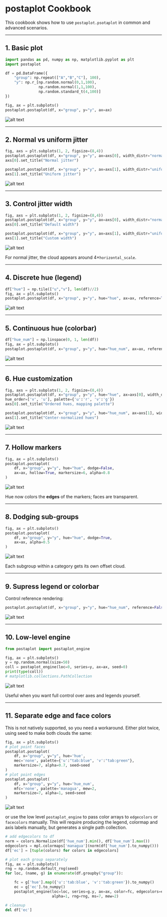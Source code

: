 # postaplot Cookbook

This cookbook shows how to use `postaplot.psotaplot` in common and advanced scenarios.

---

## 1. Basic plot

```python
import pandas as pd, numpy as np, matplotlib.pyplot as plt
import postaplot

df = pd.DataFrame({
    "group": np.repeat(["A","B","C"], 100),
    "y": np.r_[np.random.normal(0,1,100),
               np.random.normal(1,1,100),
               np.random.standard_t(4,100)]
})

fig, ax = plt.subplots()
postaplot.postaplot(df, x="group", y="y", ax=ax)
```

![alt text](figures/basic_example.png)

---

## 2. Normal vs uniform jitter

```python
fig, axs = plt.subplots(1, 2, figsize=(8,4))
postaplot.postaplot(df, x="group", y="y", ax=axs[0], width_distr="normal", seed=1)
axs[0].set_title("Normal jitter")

postaplot.postaplot(df, x="group", y="y", ax=axs[1], width_distr="uniform", seed=1)
axs[1].set_title("Uniform jitter")
```

![alt text](figures/jitter_normal_uniform.png)

---

## 3. Control jitter width

```python
fig, axs = plt.subplots(1, 2, figsize=(8,4))
postaplot.postaplot(df, x="group", y="y", ax=axs[0], width_distr="normal", seed=1)
axs[0].set_title("Default width")

postaplot.postaplot(df, x="group", y="y", ax=axs[1], width_distr="uniform", seed=1, horizontal_scale=0.05)
axs[1].set_title("Custom width")
```

![alt text](figures/jitter_width.png)

For normal jitter, the cloud appears around 4×`horizontal_scale`.

---

## 4. Discrete hue (legend)

```python
df["hue"] = np.tile(["u","v"], len(df)//2)
fig, ax = plt.subplots()
postaplot.postaplot(df, x="group", y="y", hue="hue", ax=ax, reference=True)
```

![alt text](figures/discrete_hue.png)

---

## 5. Continuous hue (colorbar)

```python
df["hue_num"] = np.linspace(0, 1, len(df))
fig, ax = plt.subplots()
postaplot.postaplot(df, x="group", y="y", hue="hue_num", ax=ax, reference="auto")
```

![alt text](figures/continuous_hue.png)

---

## 6. Hue customization

```python
fig, axs = plt.subplots(1, 2, figsize=(8,4))
postaplot.postaplot(df, x="group", y="y", hue="hue", ax=axs[0], width_distr="normal", seed=1,
hue_order=['v', 'u'], palette={'u':'r', 'v':'g'})
axs[0].set_title("Ordered hues, mapping palette")

postaplot.postaplot(df, x="group", y="y", hue="hue_num", ax=axs[1], width_distr="uniform", seed=1, horizontal_scale=0.05, hue_norm=colors.CenteredNorm(vcenter=0.5), palette='coolwarm')
axs[1].set_title("Center-normalized hues")
```

![alt text](figures/jitter_custom_hues.png)

---

## 7. Hollow markers

```python
fig, ax = plt.subplots()
postaplot.postaplot(
    df, x="group", y="y", hue="hue", dodge=False,
    ax=ax, hollow=True, markersize=6, alpha=0.8
)
```

![alt text](figures/hollow.png)

Hue now colors the **edges** of the markers; faces are transparent.


---

## 8. Dodging sub-groups

```python
fig, ax = plt.subplots()
postaplot.postaplot(
    df, x="group", y="y", hue="hue", dodge=True,
    ax=ax, alpha=0.5
)
```

![alt text](figures/dodge.png)

Each subgroup within a category gets its own offset cloud.

---

## 9. Supress legend or colorbar

Control reference rendering:

```python
postaplot.postaplot(df, x="group", y="y", hue="hue_num", reference=False)
```

![alt text](figures/no_legend.png)

---

## 10. Low-level engine

```python
from postaplot import postaplot_engine

fig, ax = plt.subplots()
y = np.random.normal(size=50)
coll = postaplot_engine(loc=0, series=y, ax=ax, seed=0)
print(type(coll))
# matplotlib.collections.PathCollection
```

![alt text](figures/low_level.png)

Useful when you want full control over axes and legends yourself.

---

## 11. Separate edge and face colors

This is not natively supported, so you need a workaround. Either plot twice, using seed to make both clouds the same:

```python
fig, ax = plt.subplots()
# plot point faces
postaplot.postaplot(
    df, x="group", y="y", hue='hue',
    mec='none', palette={'u':"tab:blue", 'v':"tab:green"},
    markersize=7, alpha=0.7, seed=seed
)
# plot point edges
postaplot.postaplot(
    df, x="group", y="y", hue='hue_num',
    mfc='none', palette='managua', mew=2,
    markersize=7, alpha=1, seed=seed
)
```

![alt text](figures/separate_edge_face.png)

or use the low level `postaplot_engine` to pass color arrays to `edgecolors` or `facecolors` manually. This will require producing the legend, colormap and axis labels manually, but generates a single path collection.

```python
# add edgecolors to df
norm = colors.Normalize(df['hue_num'].min(), df['hue_num'].max())
edgecolors = mpl.colormaps['managua'](norm(df['hue_num'].to_numpy()))
df['ec'] = [tuple(colors) for colors in edgecolors]

# plot each group separately
fig, ax = plt.subplots()
rng = np.random.default_rng(seed)
for loc, (name, g) in enumerate(df.groupby("group")):

    fc = g['hue'].map({'u':'tab:blue', 'v':'tab:green'}).to_numpy()
    ec = g['ec'].to_numpy()
    postaplot_engine(loc=loc, series=g.y, ax=ax, color=fc, edgecolors=ec,
                     alpha=1, rng=rng, ms=7, mew=2)

# cleanup
del df['ec']
```